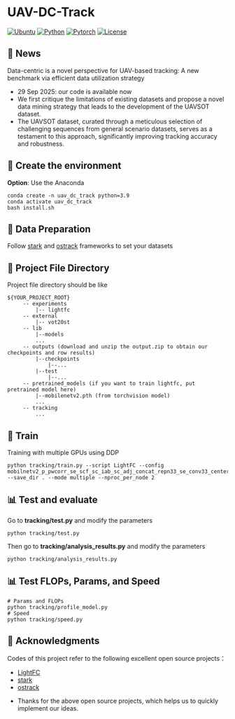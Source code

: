 # UAV-DC-Track

[![Ubuntu](https://img.shields.io/badge/Ubuntu-22.04-blue)]()
[![Python](https://img.shields.io/badge/Python-3.9%2B-green)]()
[![Pytorch](https://img.shields.io/badge/PyTorch-2.2%2B-red)]()
[![License](https://img.shields.io/badge/License-MIT-orange)]()

## 📖 News

Data-centric is a novel perspective for UAV-based tracking: A new
 benchmark via efficient data utilization strategy


- 29 Sep 2025:  our code is available now
- We first critique the limitations
 of existing datasets and propose a novel data mining strategy that leads to the development of the
 UAVSOT dataset. 
- The UAVSOT dataset, curated
 through a meticulous selection of challenging sequences
 from general scenario datasets, serves as a testament to
 this approach, significantly improving tracking accuracy and
 robustness. 




## 🚀 Create the environment

**Option**: Use the Anaconda
```
conda create -n uav_dc_track python=3.9
conda activate uav_dc_track
bash install.sh
```

## 🚀 Data Preparation


   Follow [stark](https://github.com/researchmm/Stark) and [ostrack](https://github.com/botaoye/OSTrack) frameworks to set your datasets


## 🚀 Project File Directory


   Project file directory should be like

   ```
   ${YOUR_PROJECT_ROOT}
        -- experiments
            |-- lightfc
        -- external
            |-- vot20st
        -- lib
            |--models
            ...
        -- outputs (download and unzip the output.zip to obtain our checkpoints and row results)
            |--checkpoints
                |--...
            |--test
                |--...
        -- pretrained_models (if you want to train lightfc, put pretrained model here)
            |--mobilenetv2.pth (from torchvision model)
            ...    
        -- tracking
            ...
   ```


## 🚀 Train


   Training with multiple GPUs using DDP
```
python tracking/train.py --script LightFC --config mobilnetv2_p_pwcorr_se_scf_sc_iab_sc_adj_concat_repn33_se_conv33_center_wiou --save_dir . --mode multiple --nproc_per_node 2 
```


## 📊 Test and evaluate
Go to **tracking/test.py** and modify the parameters
```
python tracking/test.py
```

Then go to **tracking/analysis_results.py** and modify the parameters
```
python tracking/analysis_results.py
```
## 📊 Test FLOPs, Params, and Speed
```
# Params and FLOPs
python tracking/profile_model.py
# Speed
python tracking/speed.py
```










## 🙏 Acknowledgments

Codes of this project refer to the following excellent open source projects：
- [LightFC](https://github.com/LiYunfengLYF/LightFC)
- [stark](https://github.com/researchmm/Stark)
- [ostrack](https://github.com/botaoye/OSTrack)

* Thanks for the above open source projects, which helps us to quickly implement our ideas.


